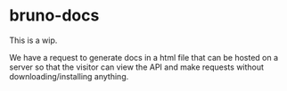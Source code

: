 # bruno-docs

This is a wip.

We have a request to generate docs in a html file that can be hosted on a server so that the visitor can view the API and make requests without downloading/installing anything.